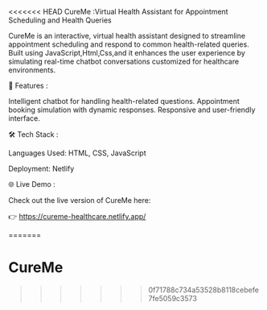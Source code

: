 <<<<<<< HEAD
CureMe :Virtual Health Assistant for Appointment Scheduling and Health Queries

CureMe is an interactive, virtual health assistant designed to streamline appointment scheduling and respond to common health-related queries. 
Built using JavaScript,Html,Css,and it enhances the user experience by simulating real-time chatbot conversations customized for healthcare environments.

🚀 Features :

Intelligent chatbot for handling health-related questions.
Appointment booking simulation with dynamic responses.
Responsive and user-friendly interface.

🛠️ Tech Stack :

Languages Used: HTML, CSS, JavaScript

Deployment: Netlify

🌐 Live Demo  :

Check out the live version of CureMe here:

👉 https://cureme-healthcare.netlify.app/

=======
# CureMe
>>>>>>> 0f71788c734a53528b8118cebefe7fe5059c3573
